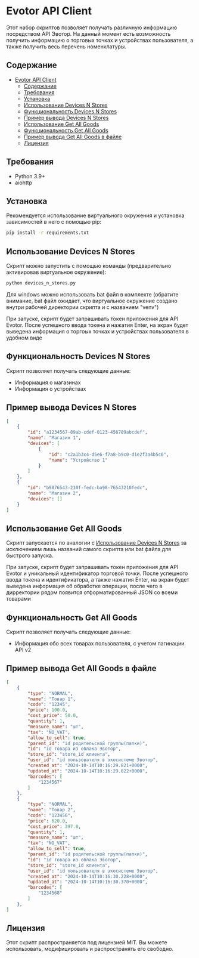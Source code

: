 

# Evotor API Client

Этот набор скриптов позволяет получать различную информацию посредством API Эвотор. На данный момент есть возможность получить информацию о торговых точках и устройствах пользователя, а также получить весь перечень номенклатуры.

## Содержание
- [Evotor API Client](#evotor-api-client)
  - [Содержание](#содержание)
  - [Требования](#требования)
  - [Установка](#установка)
  - [Использование Devices N Stores](#использование-devices-n-stores)
  - [Функциональность Devices N Stores](#функциональность-devices-n-stores)
  - [Пример вывода Devices N Stores](#пример-вывода-devices-n-stores)
  - [Использование Get All Goods](#использование-get-all-goods)
  - [Функциональность Get All Goods](#функциональность-get-all-goods)
  - [Пример вывода Get All Goods в файле](#пример-вывода-get-all-goods-в-файле)
  - [Лицензия](#лицензия)


## Требования

* Python 3.9+
* aiohttp

## Установка

Рекомендуется использование виртуального окружения и установка зависимостей в него с помощью pip:
```bash
pip install -r requirements.txt
```
## Использование Devices N Stores

Скрипт можно запустить с помощью команды (предварительно активировав виртуальное окружение):
```bash
python devices_n_stores.py
```
Для windows можно использовать bat файл в комплекте (обратите внимание, bat файл ожидает, что виртуальное окружение создано внутри рабочей директории скрипта и с названием "venv")

При запуске, скрипт будет запрашивать токен приложения для API Evotor. После успешного ввода токена и нажатия Enter, на экран будет выведена информация о торгоых точках и устройствах пользователя в удобном виде

## Функциональность Devices N Stores

Скрипт позволяет получать следующие данные:

* Информация о магазинах
* Информация о устройствах

## Пример вывода Devices N Stores
```json
[
    {
        "id": "a1234567-89ab-cdef-0123-456789abcdef",
        "name": "Магазин 1",
        "devices": [
            {
                "id": "c2a1b3c4-d5e6-f7a8-b9c0-d1e2f3a4b5c6",
                "name": "Устройство 1"
            }
        ]
    },
    {
        "id": "b9876543-210f-fedc-ba98-76543210fedc",
        "name": "Магазин 2",
        "devices": []
    }
]
```

## Использование Get All Goods

Скрипт запускается по аналогии с [Использование Devices N Stores](#использование-devices-n-stores) за исключением лишь названий самого скрипта или bat файла для быстрого запуска.

При запуске, скрипт будет запрашивать токен приложения для API Evotor и уникальный идентификатор торговой точки. После успешного ввода токена и идентификатора, а также нажатия Enter, на экран будет выведена информация об обработке операции, после чего в дирректории рядом появится отформатированный JSON со всеми товарами

## Функциональность Get All Goods

Скрипт позволяет получать следующие данные:

* Информация обо всех товарах пользователя, с учетом пагинации API v2

## Пример вывода Get All Goods в файле
```json
[
    {
        "type": "NORMAL",
        "name": "Товар 1",
        "code": "12345",
        "price": 100.0,
        "cost_price": 50.0,
        "quantity": 1,
        "measure_name": "шт",
        "tax": "NO_VAT",
        "allow_to_sell": true,
        "parent_id": "id родительской группы(папки)",
        "id": "id товара из облака Эвотор",
        "store_id": "store_id клиента",
        "user_id": "id пользователя в экосистеме Эвотор",
        "created_at": "2024-10-14T10:16:29.821+0000",
        "updated_at": "2024-10-14T10:16:29.822+0000",
        "barcodes": [
            "1234567"
        ]
    },
    {
        "type": "NORMAL",
        "name": "Товар 2",
        "code": "123456",
        "price": 620.0,
        "cost_price": 397.0,
        "quantity": 1,
        "measure_name": "шт",
        "tax": "NO_VAT",
        "allow_to_sell": true,
        "parent_id": "id родительской группы(папки)",
        "id": "id товара из облака Эвотор",
        "store_id": "store_id клиента",
        "user_id": "id пользователя в экосистеме Эвотор",
        "created_at": "2024-10-14T10:16:30.228+0000",
        "updated_at": "2024-10-14T10:16:30.370+0000",
        "barcodes": [
            "1234568"
        ]
    },
]
```

## Лицензия

Этот скрипт распространяется под лицензией MIT. Вы можете использовать, модифицировать и распространять его свободно.

